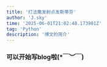 ```yaml
---
title: '打法撒发射点发斯蒂芬'
author: 'J.sky'
time: '2025-06-01T21:02:48.173901Z'
tag: 'Python'
description: '博文的简介'
---
```



### 可以开始写blog啦(*￣︶￣)